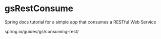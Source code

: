 gsRestConsume
=============

Spring docs tutorial for a simple app that consumes a RESTful Web Service

spring.io/guides/gs/consuming-rest/
